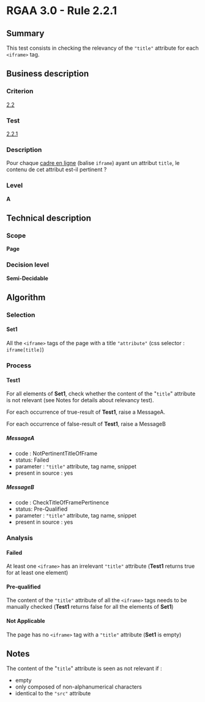 # RGAA 3.0 -  Rule 2.2.1

## Summary

This test consists in checking the relevancy of the `"title"` attribute for each `<iframe>` tag.

## Business description

### Criterion

[2.2](http://references.modernisation.gouv.fr/referentiel-technique-0#crit-2-2)

### Test

[2.2.1](http://disic.github.io/rgaa_referentiel_en/RGAA3.0_Criteria_English_version_v1.html#test-2-2-1)

### Description

Pour chaque <a href="http://references.modernisation.gouv.fr/referentiel-technique-0#mCadreEnLigne">cadre en ligne</a> (balise `iframe`) ayant un attribut `title`, le contenu de cet attribut est-il pertinent ?

### Level

**A**

## Technical description

### Scope

**Page**

### Decision level

**Semi-Decidable**

## Algorithm

### Selection

#### Set1

All the `<iframe>` tags of the page with a title `"attribute"` (css selector : `iframe[title]`)

### Process

#### Test1

For all elements of **Set1**, check whether the content of the "`title`" attribute is not relevant (see Notes for details about relevancy test). 

For each occurrence of true-result of **Test1**, raise a MessageA.

For each occurrence of false-result of **Test1**, raise a MessageB

##### MessageA

-   code : NotPertinentTitleOfFrame
-   status: Failed
-   parameter : `"title"` attribute, tag name, snippet
-   present in source : yes

##### MessageB

-   code : CheckTitleOfFramePertinence
-   status: Pre-Qualified
-   parameter : `"title"` attribute, tag name, snippet
-   present in source : yes

### Analysis

#### Failed

At least one `<iframe>` has an irrelevant `"title"` attribute (**Test1** returns true for at least one element)

#### Pre-qualified

The content of the `"title"` attribute of all the `<iframe>` tags needs to be manually checked (**Test1** returns false for all the elements of **Set1**) 

#### Not Applicable

The page has no `<iframe>` tag with a `"title"` attribute (**Set1** is empty)

## Notes

The content of the "`title`" attribute is seen as not relevant if :

- empty
- only composed of non-alphanumerical characters
- identical to the `"src"` attribute

